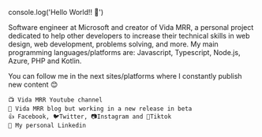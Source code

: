 console.log('Hello World!! 👋')

Software engineer at Microsoft and creator of Vida MRR, a personal project dedicated to help other developers to increase their technical skills in web design, web development, problems solving, and more. My main programming languages/platforms are: Javascript, Typescript, Node.js, Azure, PHP and Kotlin.

You can follow me in the next sites/platforms where I constantly publish new content 😊

    📺 Vida MRR Youtube channel
    📝 Vida MRR blog but working in a new release in beta
    👍 Facebook, 🐦Twitter, 📷Instagram and 🎵Tiktok
    💼 My personal Linkedin

